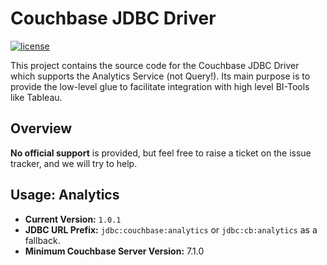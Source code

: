 # Couchbase JDBC Driver

[![license](https://img.shields.io/github/license/couchbase/couchbase-jvm-clients?color=brightgreen)](https://opensource.org/licenses/Apache-2.0)

This project contains the source code for the Couchbase JDBC Driver which supports the Analytics Service (not Query!). Its main purpose is to provide the low-level glue to facilitate integration with high level BI-Tools like Tableau.

## Overview

**No official support** is provided, but feel free to raise a ticket on the issue tracker, and we will try to help.

## Usage: Analytics

 - **Current Version:** `1.0.1`
 - **JDBC URL Prefix:** `jdbc:couchbase:analytics` or `jdbc:cb:analytics` as a fallback.
 - **Minimum Couchbase Server Version:** 7.1.0